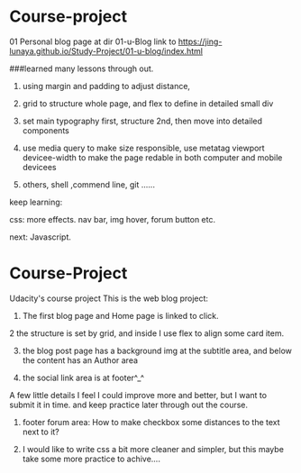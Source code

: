 # Course-project
01 Personal blog page
at dir 01-u-Blog
link to
https://jing-lunaya.github.io/Study-Project/01-u-blog/index.html

###learned many lessons through out.
1. using margin and padding to adjust distance,

2. grid to structure whole page, and flex to define in detailed small div

3. set main typography first, structure 2nd, then move into detailed components

4. use media query to make size responsible, use metatag viewport devicee-width to make the page redable in both computer and mobile devicees


5. others, shell ,commend line, git ......


keep learning:

css: more effects. nav bar, img hover, forum button etc.

next: Javascript.



# Course-Project
Udacity's course project
This is the web blog project:

1. The first blog page and Home page is linked to click.

2 the structure is set by grid, and inside I use flex to align some card item.

3. the blog post page has a background img at the subtitle area,  and below the content has an Author area

4. the social link area is at footer^_^


A few little details I feel I could improve more and better, but I want to submit it in time. and keep practice later through out the course.

1. footer forum area: How to make checkbox some distances to the text next to it?

2. I would like to write css a bit more cleaner and simpler, but this maybe take some more practice to achive....  

